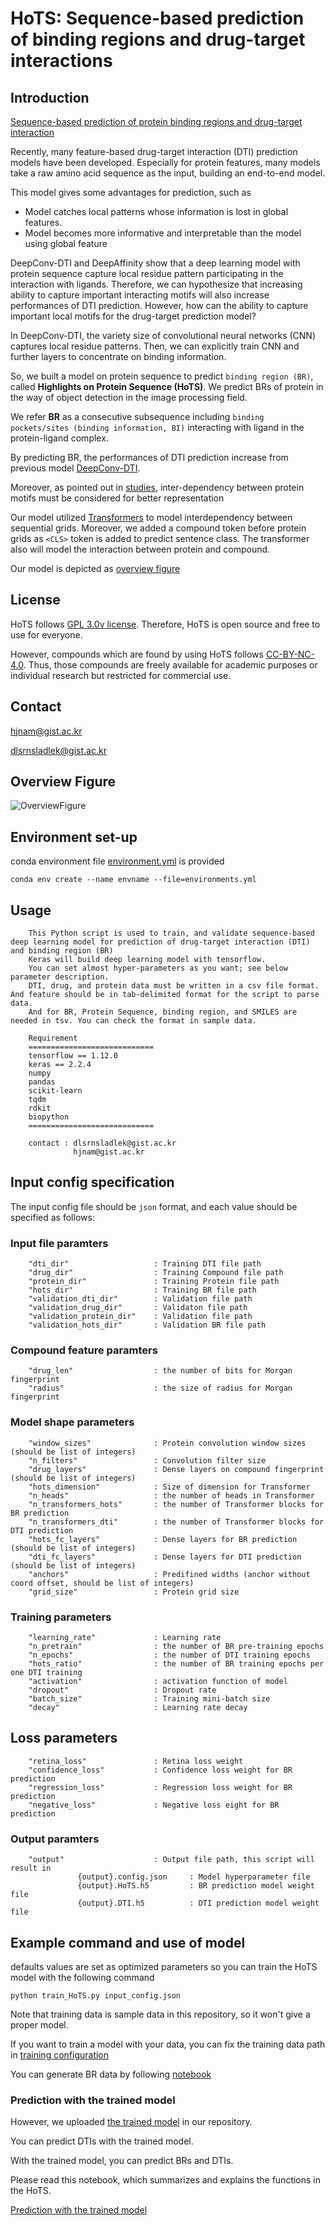 # HoTS: Sequence-based prediction of binding regions and drug-target interactions

## Introduction

[Sequence-based prediction of protein binding regions and drug-target interaction](https://jcheminf.biomedcentral.com/articles/10.1186/s13321-022-00584-w)

Recently, many feature-based drug-target interaction (DTI) prediction models have been developed.
Especially for protein features, many models take a raw amino acid sequence as the input, building an end-to-end model.

This model gives some advantages for prediction, such as

  * Model catches local patterns whose information is lost in global features. 
  * Model becomes more informative and interpretable than the model using global feature

DeepConv-DTI and DeepAffinity show that a deep learning model with protein sequence capture local residue pattern participating in the interaction with ligands.
Therefore, we can hypothesize that increasing ability to capture important interacting motifs will also increase performances of DTI prediction.
However, how can the ability to capture important local motifs for the drug-target prediction model?

In DeepConv-DTI, the variety size of convolutional neural networks (CNN) captures local residue patterns.
Then, we can explicitly train CNN and further layers to concentrate on binding information.

So, we built a model on protein sequence to predict ``binding region (BR)``, called **Highlights on Protein Sequence (HoTS)**.
We predict BRs of protein in the way of object detection in the image processing field.

We refer **BR** as a consecutive subsequence including ``binding pockets/sites (binding information, BI)`` interacting with ligand in the protein-ligand complex.

By predicting BR, the performances of DTI prediction increase from previous model [DeepConv-DTI](https://journals.plos.org/ploscompbiol/article?id=10.1371/journal.pcbi.1007129).

Moreover, as pointed out in [studies](https://www.researchgate.net/publication/335085389_Improved_fragment_sampling_for_ab_initio_protein_structure_prediction_using_deep_neural_networks), inter-dependency between protein motifs must be considered for better representation

Our model utilized [Transformers](https://arxiv.org/abs/1706.03762) to model interdependency between sequential grids.
Moreover, we added a compound token before protein grids as ``<CLS>`` token is added to predict sentence class. The transformer also will model the interaction between protein and compound.

Our model is depicted as [overview figure](Figures/Fig_1.jpg)

## License


HoTS follows [GPL 3.0v license](LICENSE). Therefore, HoTS is open source and free to use for everyone.

However, compounds which are found by using HoTS follows [CC-BY-NC-4.0](CC-BY-NC-SA-4.0). Thus, those compounds are freely available for academic purposes or individual research but restricted for commercial use.

## Contact

hjnam@gist.ac.kr

dlsrnsladlek@gist.ac.kr


## Overview Figure

![OverviewFigure](Figures/Fig_1.jpg)

## Environment set-up

conda environment file [environment.yml](environment.yml) is provided

``` 
conda env create --name envname --file=environments.yml
```

## Usage

```
    This Python script is used to train, and validate sequence-based deep learning model for prediction of drug-target interaction (DTI) and binding region (BR)
    Keras will build deep learning model with tensorflow.
    You can set almost hyper-parameters as you want; see below parameter description.
    DTI, drug, and protein data must be written in a csv file format. And feature should be in tab-delimited format for the script to parse data.
    And for BR, Protein Sequence, binding region, and SMILES are needed in tsv. You can check the format in sample data. 

    Requirement
    ============================ 
    tensorflow == 1.12.0 
    keras == 2.2.4 
    numpy 
    pandas 
    scikit-learn 
    tqdm
    rdkit
    biopython
    ============================

    contact : dlsrnsladlek@gist.ac.kr
              hjnam@gist.ac.kr
```

## Input config specification

The input config file should be `json` format, and each value should be specified as follows:

### Input file paramters
```
    "dti_dir"                   : Training DTI file path
    "drug_dir"                  : Training Compound file path
    "protein_dir"               : Training Protein file path
    "hots_dir"                  : Training BR file path
    "validation_dti_dir"        : Validation file path
    "validation_drug_dir"       : Validaton file path
    "validation_protein_dir"    : Validation file path
    "validation_hots_dir"       : Validation BR file path
```
### Compound feature paramters
```    
    "drug_len"                  : the number of bits for Morgan fingerprint
    "radius"                    : the size of radius for Morgan fingerprint
```
### Model shape parameters
```
    "window_sizes"              : Protein convolution window sizes (should be list of integers)
    "n_filters"                 : Convolution filter size
    "drug_layers"               : Dense layers on compound fingerprint (should be list of integers)
    "hots_dimension"            : Size of dimension for Transformer
    "n_heads"                   : the number of heads in Transformer
    "n_transformers_hots"       : the number of Transformer blocks for BR prediction
    "n_transformers_dti"        : the number of Transformer blocks for DTI prediction
    "hots_fc_layers"            : Dense layers for BR prediction (should be list of integers)
    "dti_fc_layers"             : Dense layers for DTI prediction (should be list of integers)
    "anchors"                   : Predifined widths (anchor without coord offset, should be list of integers)
    "grid_size"                 : Protein grid size
```
### Training parameters
```
    "learning_rate"             : Learning rate
    "n_pretrain"                : the number of BR pre-training epochs
    "n_epochs"                  : the number of DTI training epochs
    "hots_ratio"                : the number of BR training epochs per one DTI training
    "activation"                : activation function of model
    "dropout"                   : Dropout rate
    "batch_size"                : Training mini-batch size
    "decay"                     : Learning rate decay
```
## Loss parameters
```
    "retina_loss"               : Retina loss weight
    "confidence_loss"           : Confidence loss weight for BR prediction
    "regression_loss"           : Regression loss weight for BR prediction
    "negative_loss"             : Negative loss eight for BR prediction
``` 
### Output paramters
```
    "output"                    : Output file path, this script will result in 
               {output}.config.json     : Model hyperparameter file
               {output}.HoTS.h5         : BR prediction model weight file
               {output}.DTI.h5          : DTI prediction model weight file
```

## Example command and use of model

defaults values are set as optimized parameters so you can train the HoTS model with the following command
 
```
python train_HoTS.py input_config.json
```

Note that training data is sample data in this repository, so it won't give a proper model.

If you want to train a model with your data, you can fix the training data path in [training configuration](input_config.json)

You can generate BR data by following [notebook](SampleData/HoTS/Parsing_scPDB_for_HoTS.ipynb) 

### Prediction with the trained model 

However, we uploaded [the trained model](Model/HoTS_config.json) in our repository.

You can predict DTIs with the trained model.

With the trained model, you can predict BRs and DTIs.

Please read this notebook, which summarizes and explains the functions in the HoTS.

[Prediction with the trained model](Prediction_with_trained_model.ipynb)
